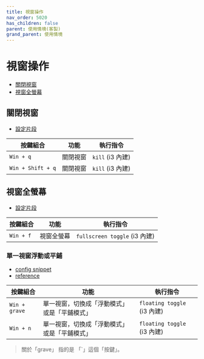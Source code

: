 ```yaml
---
title: 視窗操作
nav_order: 5020
has_children: false
parent: 使用情境(客製)
grand_parent: 使用情境
---
```



# 視窗操作

* [關閉視窗](#關閉視窗)
* [視窗全螢幕](#視窗全螢幕)


## 關閉視窗

* [設定片段](https://github.com/samwhelp/note-about-i3wm/blob/gh-pages/_demo/config/i3wm-config/main/config/i3/gen/i3wm-gen-rc/Section/Subject/Window/Keybind/Close.conf)

| 按鍵組合          | 功能     | 執行指令         |
| ----------------- | -------- | ---------------- |
| `Win + q`         | 關閉視窗 | `kill` (i3 內建) |
| `Win + Shift + q` | 關閉視窗 | `kill` (i3 內建) |


## 視窗全螢幕

* [設定片段](https://github.com/samwhelp/note-about-i3wm/blob/gh-pages/_demo/config/i3wm-config/main/config/i3/gen/i3wm-gen-rc/Section/Subject/Window/Keybind/FullScreen.conf)

| 按鍵組合  | 功能       | 執行指令                      |
| --------- | ---------- | ----------------------------- |
| `Win + f` | 視窗全螢幕 | `fullscreen toggle` (i3 內建) |


### 單一視窗浮動或平鋪

* [config snippet](config/i3/gen/i3wm-gen-rc/Section/Subject/Window/Keybind/FloatingToggle.conf)
* [reference](https://i3wm.org/docs/userguide.html#manipulating_layout)

| 按鍵組合      | 功能                                         | 執行指令                    |
| ------------- | -------------------------------------------- | --------------------------- |
| `Win + grave` | 單一視窗，切換成「浮動模式」或是「平鋪模式」 | `floating toggle` (i3 內建) |
| `Win + n`     | 單一視窗，切換成「浮動模式」或是「平鋪模式」 | `floating toggle` (i3 內建) |

> 關於「grave」 指的是 「`」這個「按鍵」。
